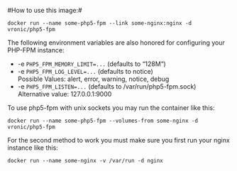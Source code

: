 #How to use this image:#

    docker run --name some-php5-fpm --link some-nginx:nginx -d vronic/php5-fpm

The following environment variables are also honored for configuring your PHP-FPM instance:

- -e `PHP5_FPM_MEMORY_LIMIT=...` (defaults to “128M”)
- -e `PHP5_FPM_LOG_LEVEL=...` (defaults to notice)  
Possible Values: alert, error, warning, notice, debug
- -e `PHP5_FPM_LISTEN=...` (defaults to /var/run/php5-fpm.sock)  
Alternative value: 127.0.0.1:9000

To use php5-fpm with unix sockets you may run the container like this:

    docker run --name some-php5-fpm --volumes-from some-nginx -d vronic/php5-fpm

For the second method to work you must make sure you first run your nginx instance like this:

    docker run --name some-nginx -v /var/run -d nginx